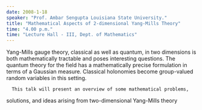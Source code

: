 ```yaml
---
date: 2008-1-18
speaker: "Prof. Ambar Sengupta Louisiana State University."
title: "Mathematical Aspects of 2-dimensional Yang-Mills Theory"
time: "4.00 p.m." 
time: "Lecture Hall - III, Dept. of Mathematics"
---
```

Yang-Mills gauge theory, classical as well as quantum, in two
dimensions is both mathematically tractable and poses interesting
questions. The quantum theory for the field has a mathematically precise
formulation in terms of a Gaussian measure. Classical holonomies become
group-valued random variables in this setting.

      This talk will present an overview of some mathematical problems,
solutions, and ideas arising from two-dimensional Yang-Mills theory
